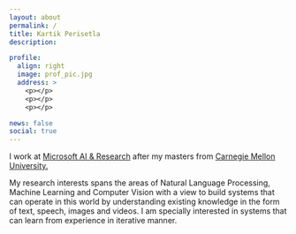 ```yaml
---
layout: about
permalink: /
title: Kartik Perisetla
description:

profile:
  align: right
  image: prof_pic.jpg
  address: >
    <p></p>
    <p></p>
    <p></p>

news: false
social: true
---
```


I work at <a href="https://news.microsoft.com/2016/09/29/microsoft-expands-artificial-intelligence-ai-efforts-with-creation-of-new-microsoft-ai-and-research-group/#sm.018shqwa12yiezz11ei2dk822jh7h">Microsoft AI &amp; Research</a> after my masters from <a href="http://cmu.edu/">Carnegie Mellon University.</a>

My research interests spans the areas of Natural Language Processing, Machine Learning and Computer Vision with a view to build systems that can operate in this world by understanding existing knowledge in the form of text, speech, images and videos. I am specially interested in systems that can learn from experience in iterative manner.
